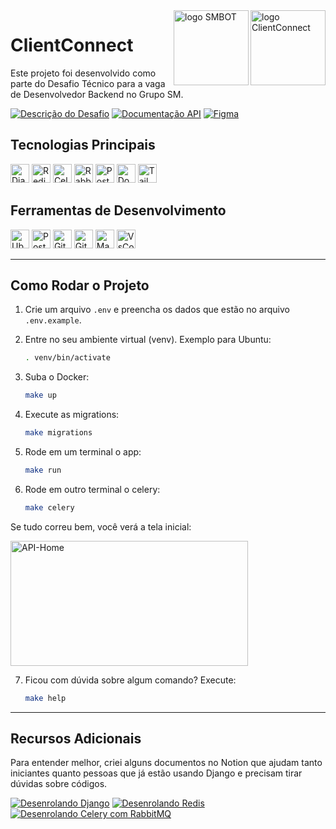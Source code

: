 <img width="120" height="120" align="right" alt="logo ClientConnect" src="https://github.com/user-attachments/assets/b3f7d1b0-0e0b-4cb9-b7c4-7c9abc1e3d65">
<a href="https://smbot.com.br/" target="_blank">
  <img width="120" height="120" align="right" alt="logo SMBOT" src="https://github.com/user-attachments/assets/0893b658-341e-4d28-91a5-b994cb06ecf2">
</a>

# ClientConnect

Este projeto foi desenvolvido como parte do Desafio Técnico para a vaga de Desenvolvedor Backend no Grupo SM.

[![Descrição do Desafio](https://img.shields.io/badge/Descrição_do_Desafio-Informational?style=for-the-badge&logo=google-docs&logoColor=white&color=3955FF)](https://docs.google.com/document/d/1vb9WExZmk7XXVcp_gMAZ3EK4p8JePjgHS335UGe4vAc/edit?usp=sharing)
[![Documentação API](https://img.shields.io/badge/Documentação_API-Informational?style=for-the-badge&logo=postman&logoColor=white&color=D400CF)](https://documenter.getpostman.com/view/29600204/2sAXqng58h)
[![Figma](https://img.shields.io/badge/Figma-Informational?style=for-the-badge&logo=figma&logoColor=white&color=9400D4)](https://www.figma.com/board/4j8PhXe6WIa10wKMLwXPOt/Desafio-SMBOT---Matheus-Banqueiro-Lima?node-id=0-1&t=OXnSNABngLUJKwap-1)


## Tecnologias Principais

<img src="https://github.com/user-attachments/assets/d26f4f95-e67b-443d-8f65-68380ba211f5" width="30" height="30" alt="Django">
<img src="https://github.com/user-attachments/assets/b156303a-a9c1-48e6-be7d-0ef199dae49d" width="30" height="30" alt="Redis">
<img src="https://github.com/user-attachments/assets/2e144951-71fb-467d-8c0b-5bd8942cbc41" width="30" height="30" alt="Celery">
<img src="https://github.com/user-attachments/assets/8bf836d5-fa8c-4659-be79-8d5a298952e1" width="30" height="30" alt="RabbitMQ">
<img src="https://github.com/user-attachments/assets/4e2af97a-6d6f-470e-ab02-3eca1ca178ef" width="30" height="30" alt="Postgres">
<img src="https://github.com/user-attachments/assets/93cc82e1-00a9-4721-a494-f114f4576fd6" width="30" height="30" alt="Docker">
<img src="https://github.com/user-attachments/assets/b7a95aef-4eed-4f1a-b6e3-0b73dfd874eb" width="30" height="30" alt="Tailwind">

## Ferramentas de Desenvolvimento

<img src="https://github.com/user-attachments/assets/7f4a4f5d-8df4-40c4-b56a-004b2195426f" width="30" height="30" alt="Ubuntu">
<img src="https://github.com/user-attachments/assets/a488a309-43ac-4c00-899c-cb37de9ebf13" width="30" height="30" alt="Postman">
<img src="https://github.com/user-attachments/assets/e787007f-9215-4ba7-999e-8bd2e21548f6" width="30" height="30" alt="Github">
<img src="https://github.com/user-attachments/assets/e69015ce-0cbd-4d4d-979d-54653efc4eea" width="30" height="30" alt="Github Actions">
<img src="https://github.com/user-attachments/assets/51cc1f77-40eb-490d-bb88-3f1f1f376f7e" width="30" height="30" alt="MakeFile">
<img src="https://github.com/user-attachments/assets/6f153af7-19e4-4c0c-8c7a-2ecb700805f3" width="30" height="30" alt="VsCode">



---

## Como Rodar o Projeto

1. Crie um arquivo `.env` e preencha os dados que estão no arquivo `.env.example`.

2. Entre no seu ambiente virtual (venv). Exemplo para Ubuntu:

    ```bash
    . venv/bin/activate
    ```

3. Suba o Docker:

    ```bash
    make up
    ```

4. Execute as migrations:

    ```bash
    make migrations
    ```

5. Rode em um terminal o app:

    ```bash
    make run
    ```
    
6. Rode em outro terminal o celery:

    ```bash
    make celery
    ```

Se tudo correu bem, você verá a tela inicial:

<img src="https://github.com/user-attachments/assets/96fdec2e-24ad-4757-9cff-df97906a3b02" alt="API-Home" width="380" height="200">

7. Ficou com dúvida sobre algum comando? Execute:

    ```bash
    make help
    ```
    
---

## Recursos Adicionais

Para entender melhor, criei alguns documentos no Notion que ajudam tanto iniciantes quanto pessoas que já estão usando Django e precisam tirar dúvidas sobre códigos.

[![Desenrolando Django](https://img.shields.io/badge/Desenrolando_Django-Informational?style=for-the-badge&logo=django&logoColor=white&color=%23006400)](https://cold-mailman-aa4.notion.site/Desenrolando-Django-8681c5f817a3476cbde317a5cac98739?pvs=74)
[![Desenrolando Redis](https://img.shields.io/badge/Desenrolando_Redis-Informational?style=for-the-badge&logo=django&logoColor=white&color=red)](https://cold-mailman-aa4.notion.site/Desenrolando-Redis-Django-10032fcdef508052a6bcdc874349fc57?pvs=74)
[![Desenrolando Celery com RabbitMQ](https://img.shields.io/badge/Desenrolando_Celery_com_RabbitMQ-Informational?style=for-the-badge&logo=celery&logoColor=white&color=orange)](https://cold-mailman-aa4.notion.site/Desenrolando-Celery-RabbitMQ-Django-20104b833b7848c28ba7d82d39b56e2b?pvs=4)